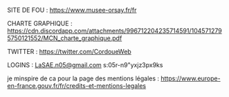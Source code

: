 SITE DE FOU : https://www.musee-orsay.fr/fr

CHARTE GRAPHIQUE :
https://cdn.discordapp.com/attachments/996712204235714591/1045712795750121552/MCN_charte_graphique.pdf

TWITTER : 
https://twitter.com/CordoueWeb

LOGINS :
LaSAE.n05@gmail.com
s:05r-n9"yxjz3px9ks


je minspire de ca pour la page des mentions légales : 
https://www.europe-en-france.gouv.fr/fr/credits-et-mentions-legales

